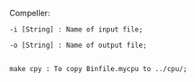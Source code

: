 Compeller:

	-i [String] : Name of input file;

	-o [String] : Name of output file;


	make cpy : To copy Binfile.mycpu to ../cpu/;
